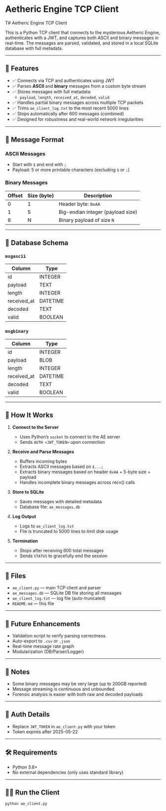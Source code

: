 # Aetheric Engine TCP Client

T# Aetheric Engine TCP Client

This is a Python TCP client that connects to the mysterious Aetheric Engine, authenticates with a JWT, and captures both ASCII and binary messages in real-time. The messages are parsed, validated, and stored in a local SQLite database with full metadata.

---

## 🔧 Features

- ✅ Connects via TCP and authenticates using JWT
- ✅ Parses **ASCII** and **binary** messages from a custom byte stream
- ✅ Stores messages with full metadata:
  - `payload`, `length`, `received_at`, `decoded`, `valid`
- ✅ Handles partial binary messages across multiple TCP packets
- ✅ Trims `ae_client_log.txt` to the most recent 5000 lines
- ✅ Stops automatically after 600 messages (combined)
- ✅ Designed for robustness and real-world network irregularities

---

## 📜 Message Format

### ASCII Messages
- Start with `$` and end with `;`
- Payload: 5 or more printable characters (excluding `$` or `;`)

### Binary Messages
| Offset | Size (byte) | Description                  |
|--------|-------------|------------------------------|
| 0      | 1           | Header byte: `0xAA`          |
| 1      | 5           | Big-endian integer (payload size) |
| 6      | N           | Binary payload of size `N`   |

---

## 💾 Database Schema

### `msgascii`
| Column       | Type      |
|--------------|-----------|
| id           | INTEGER   |
| payload      | TEXT      |
| length       | INTEGER   |
| received_at  | DATETIME  |
| decoded      | TEXT      |
| valid        | BOOLEAN   |

### `msgbinary`
| Column       | Type      |
|--------------|-----------|
| id           | INTEGER   |
| payload      | BLOB      |
| length       | INTEGER   |
| received_at  | DATETIME  |
| decoded      | TEXT      |
| valid        | BOOLEAN   |

---

## 🚀 How It Works

1. **Connect to the Server**
   - Uses Python’s `socket` to connect to the AE server
   - Sends `AUTH <JWT_TOKEN>` upon connection

2. **Receive and Parse Messages**
   - Buffers incoming bytes
   - Extracts ASCII messages based on `$...;`
   - Extracts binary messages based on header `0xAA` + 5-byte size + payload
   - Handles incomplete binary messages across recv() calls

3. **Store to SQLite**
   - Saves messages with detailed metadata
   - Database file: `ae_messages.db`

4. **Log Output**
   - Logs to `ae_client_log.txt`
   - File is truncated to 5000 lines to limit disk usage

5. **Termination**
   - Stops after receiving 600 total messages
   - Sends `STATUS` to gracefully end the session

---

## 📂 Files

- `ae_client.py` — main TCP client and parser
- `ae_messages.db` — SQLite DB file storing all messages
- `ae_client_log.txt` — log file (auto-truncated)
- `README.md` — this file

---

## 🧪 Future Enhancements

- Validation script to verify parsing correctness
- Auto-export to `.csv` or `.json`
- Real-time message rate graph
- Modularization (DB/Parser/Logger)

---

## 🧠 Notes

- Some binary messages may be very large (up to 200GB reported)
- Message streaming is continuous and unbounded
- Forensic analysis is easier with both raw and decoded payloads

---

## 🔐 Auth Details

- Replace `JWT_TOKEN` in `ae_client.py` with your token
- Token expires after 2025-05-22

---

## 🛠 Requirements

- Python 3.8+
- No external dependencies (only uses standard library)

---

## 🧑‍💻 Run the Client

```bash
python ae_client.py